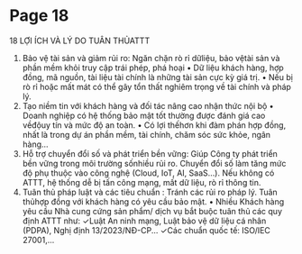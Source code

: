 # Page 18

18
LỢI ÍCH VÀ LÝ DO TUÂN THỦATTT
 1. Bảo vệ tài sản và giảm rủi ro: Ngăn chặn rò rỉ dữliệu, bảo vệtài sản và phần mềm khỏi truy cập trái phép, phá hoại
• Dữ liệu khách hàng, hợp đồng, mã nguồn, tài liệu tài chính là những tài sản cực kỳ giá trị.
• Nếu bị rò rỉ hoặc mất mát có thể gây tổn thất nghiêm trọng về tài chính và pháp lý.
 2. Tạo niềm tin với khách hàng và đối tác nâng cao nhận thức nội bộ
• Doanh nghiệp có hệ thống bảo mật tốt thường được đánh giá cao vềđộuy tín và mức độ an toàn.​
• Có lợi thếhơn khi đàm phán hợp đồng, nhất là trong dự án phần mềm, tài chính, chăm sóc sức khỏe, ngân hàng...​
 3. Hỗ trợ chuyển đổi số và phát triển bền vững: Giúp Công ty phát triển bền vững trong môi trường sốnhiều rủi ro.
Chuyển đổi số làm tăng mức độ phụ thuộc vào công nghệ (Cloud, IoT, AI, SaaS…). Nếu không có ATTT, hệ thống dễ bị tấn 
công mạng, mất dữ liệu, rò rỉ thông tin.
 4. Tuân thủ pháp luật và các tiêu chuẩn : Tránh các rủi ro pháp lý. 
Tuân thủhợp đồng với khách hàng có yêu cầu bảo mật.
• Nhiều Khách hàng yêu cầu Nhà cung cứng sản phẩm/ dịch vụ bắt buộc tuân thủ các quy định ATTT như: 
✓Luật An ninh mạng, Luật bảo vệ dữ liệu cá nhân (PDPA), Nghị định 13/2023/NĐ-CP... 
✓Các chuẩn quốc tế: ISO/IEC 27001,...

